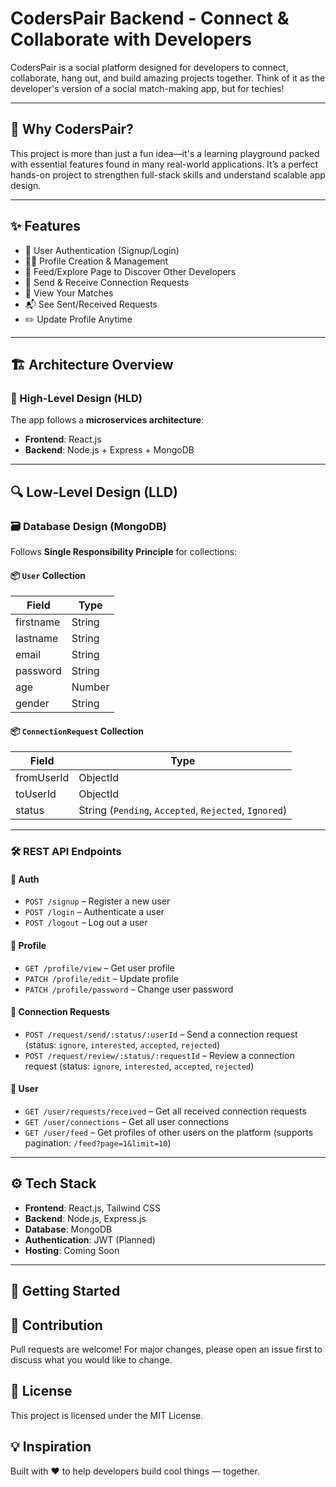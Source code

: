 # CodersPair Backend - Connect & Collaborate with Developers

CodersPair is a social platform designed for developers to connect, collaborate, hang out, and build amazing projects together. Think of it as the developer's version of a social match-making app, but for techies!

---

## 🚀 Why CodersPair?

This project is more than just a fun idea—it's a learning playground packed with essential features found in many real-world applications. It’s a perfect hands-on project to strengthen full-stack skills and understand scalable app design.

---

## ✨ Features

- 🔐 User Authentication (Signup/Login)
- 🧑‍💼 Profile Creation & Management
- 📰 Feed/Explore Page to Discover Other Developers
- 🔗 Send & Receive Connection Requests
- 💖 View Your Matches
- 📬 See Sent/Received Requests
- ✏️ Update Profile Anytime

---

## 🏗️ Architecture Overview

### 🔹 High-Level Design (HLD)

The app follows a **microservices architecture**:

- **Frontend**: React.js
- **Backend**: Node.js + Express + MongoDB

---

## 🔍 Low-Level Design (LLD)

### 🗃️ Database Design (MongoDB)

Follows **Single Responsibility Principle** for collections:

#### 📦 `User` Collection

| Field     | Type   |
| --------- | ------ |
| firstname | String |
| lastname  | String |
| email     | String |
| password  | String |
| age       | Number |
| gender    | String |

#### 📦 `ConnectionRequest` Collection

| Field      | Type                                                  |
| ---------- | ----------------------------------------------------- |
| fromUserId | ObjectId                                              |
| toUserId   | ObjectId                                              |
| status     | String (`Pending`, `Accepted`, `Rejected`, `Ignored`) |

---

### 🛠️ REST API Endpoints

#### 🔐 Auth

- `POST /signup` – Register a new user
- `POST /login` – Authenticate a user
- `POST /logout` – Log out a user

#### 👤 Profile

- `GET /profile/view` – Get user profile
- `PATCH /profile/edit` – Update profile
- `PATCH /profile/password` – Change user password

#### 🤝 Connection Requests

- `POST /request/send/:status/:userId` – Send a connection request (status: `ignore`, `interested`, `accepted`, `rejected`)
- `POST /request/review/:status/:requestId` – Review a connection request (status: `ignore`, `interested`, `accepted`, `rejected`)

#### 👥 User

- `GET /user/requests/received` – Get all received connection requests
- `GET /user/connections` – Get all user connections
- `GET /user/feed` – Get profiles of other users on the platform (supports pagination: `/feed?page=1&limit=10`)

---

## ⚙️ Tech Stack

- **Frontend**: React.js, Tailwind CSS
- **Backend**: Node.js, Express.js
- **Database**: MongoDB
- **Authentication**: JWT (Planned)
- **Hosting**: Coming Soon

---

## 🧪 Getting Started

## 🤝 Contribution

Pull requests are welcome! For major changes, please open an issue first to discuss what you would like to change.

## 📄 License

This project is licensed under the MIT License.

## 💡 Inspiration

Built with ❤️ to help developers build cool things — together.
